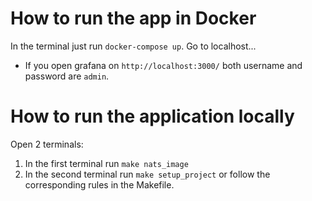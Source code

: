 # How to run the app in Docker

In the terminal just run `docker-compose up`. 
Go to localhost... 

* If you open grafana on `http://localhost:3000/` both username and password are `admin`.

# How to run the application locally

Open 2 terminals: 
1. In the first terminal run `make nats_image`
2. In the second terminal run `make setup_project` or follow the corresponding rules in the Makefile.